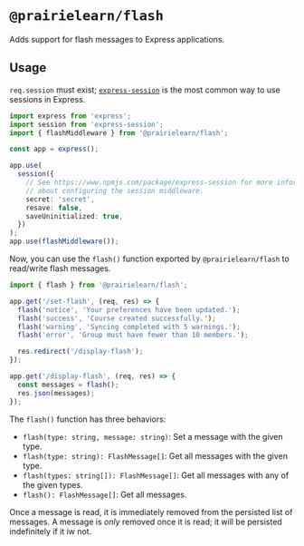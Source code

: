 # `@prairielearn/flash`

Adds support for flash messages to Express applications.

## Usage

`req.session` must exist; [`express-session`](https://www.npmjs.com/package/express-session) is the most common way to use sessions in Express.

```ts
import express from 'express';
import session from 'express-session';
import { flashMiddleware } from '@prairielearn/flash';

const app = express();

app.use(
  session({
    // See https://www.npmjs.com/package/express-session for more information
    // about configuring the session middleware.
    secret: 'secret',
    resave: false,
    saveUninitialized: true,
  })
);
app.use(flashMiddleware());
```

Now, you can use the `flash()` function exported by `@prairielearn/flash` to read/write flash messages.

```ts
import { flash } from '@prairielearn/flash';

app.get('/set-flash', (req, res) => {
  flash('notice', 'Your preferences have been updated.');
  flash('success', 'Course created successfully.');
  flash('warning', 'Syncing completed with 5 warnings.');
  flash('error', 'Group must have fewer than 10 members.');

  res.redirect('/display-flash');
});

app.get('/display-flash', (req, res) => {
  const messages = flash();
  res.json(messages);
});
```

The `flash()` function has three behaviors:

- `flash(type: string, message: string)`: Set a message with the given type.
- `flash(type: string): FlashMessage[]`: Get all messages with the given type.
- `flash(types: string[]): FlashMessage[]`: Get all messages with any of the given types.
- `flash(): FlashMessage[]`: Get all messages.

Once a message is read, it is immediately removed from the persisted list of messages. A message is _only_ removed once it is read; it will be persisted indefinitely if it iw not.
